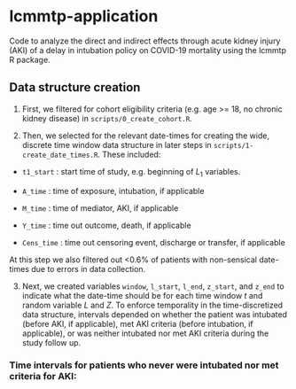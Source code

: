 # lcmmtp-application

Code to analyze the direct and indirect effects through acute kidney injury (AKI) of a delay in intubation policy on COVID-19 mortality using the lcmmtp R package.

## Data structure creation

1. First, we filtered for cohort eligibility criteria (e.g. age >= 18, no chronic kidney disease) in `scripts/0_create_cohort.R`.

2. Then, we selected for the relevant date-times for creating the wide, discrete time window data structure in later steps in `scripts/1-create_date_times.R`. These included:

- `t1_start` : start time of study, e.g. beginning of $L_1$ variables.

- `A_time` : time of exposure, intubation, if applicable

- `M_time` : time of mediator, AKI, if applicable

- `Y_time` : time out outcome, death, if applicable

- `Cens_time` : time out censoring event, discharge or transfer, if applicable

At this step we also filtered out <0.6% of patients with non-sensical date-times due to errors in data collection.

3. Next, we created variables `window`, `l_start`, `l_end`, `z_start`, and `z_end` to indicate what the date-time should be for each time window $t$ and random variable $L$ and $Z$. To enforce temporality in the time-discretized data structure, intervals depended on whether the patient was intubated (before AKI, if applicable), met AKI criteria (before intubation, if applicable), or was neither intubated nor met AKI criteria during the study follow up.

### Time intervals for patients who **never** were intubated nor met criteria for AKI:
